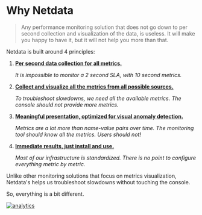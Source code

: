 <!--
---
title: "Why Netdata"
custom_edit_url: https://github.com/netdata/netdata/edit/master/docs/why-netdata/README.md
---
-->

# Why Netdata

> Any performance monitoring solution that does not go down to per second
> collection and visualization of the data, is useless.
> It will make you happy to have it, but it will not help you more than that. 

Netdata is built around 4 principles:

1.  **[Per second data collection for all metrics.](1s-granularity.md)**

    _It is impossible to monitor a 2 second SLA, with 10 second metrics._

2.  **[Collect and visualize all the metrics from all possible sources.](unlimited-metrics.md)**

    _To troubleshoot slowdowns, we need all the available metrics. The console should not provide more metrics._

3.  **[Meaningful presentation, optimized for visual anomaly detection.](meaningful-presentation.md)**

    _Metrics are a lot more than name-value pairs over time. The monitoring tool should know all the metrics. Users should not!_

4.  **[Immediate results, just install and use.](immediate-results.md)**

    _Most of our infrastructure is standardized. There is no point to configure everything metric by metric._

Unlike other monitoring solutions that focus on metrics visualization,
Netdata's helps us troubleshoot slowdowns without touching the console.

So, everything is a bit different.

[![analytics](https://www.google-analytics.com/collect?v=1&aip=1&t=pageview&_s=1&ds=github&dr=https%3A%2F%2Fgithub.com%2Fnetdata%2Fnetdata&dl=https%3A%2F%2Fmy-netdata.io%2Fgithub%2Fdocs%2FWhy-Netdata&_u=MAC~&cid=5792dfd7-8dc4-476b-af31-da2fdb9f93d2&tid=UA-64295674-3)](<>)
